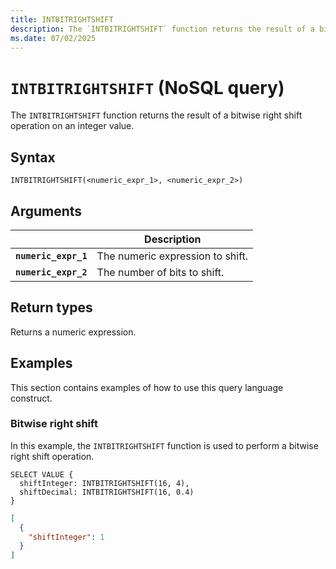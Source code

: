 ```yaml
---
title: INTBITRIGHTSHIFT
description: The `INTBITRIGHTSHIFT` function returns the result of a bitwise right shift operation on an integer value.
ms.date: 07/02/2025
---
```


# `INTBITRIGHTSHIFT` (NoSQL query)

The `INTBITRIGHTSHIFT` function returns the result of a bitwise right shift operation on an integer value.

## Syntax

```nosql
INTBITRIGHTSHIFT(<numeric_expr_1>, <numeric_expr_2>)
```

## Arguments

| | Description |
| --- | --- |
| **`numeric_expr_1`** | The numeric expression to shift. |
| **`numeric_expr_2`** | The number of bits to shift. |

## Return types

Returns a numeric expression.

## Examples

This section contains examples of how to use this query language construct.

### Bitwise right shift

In this example, the `INTBITRIGHTSHIFT` function is used to perform a bitwise right shift operation.

```nosql
SELECT VALUE {
  shiftInteger: INTBITRIGHTSHIFT(16, 4),
  shiftDecimal: INTBITRIGHTSHIFT(16, 0.4)
}
```

```json
[
  {
    "shiftInteger": 1
  }
]
```
